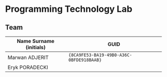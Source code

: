 # Programming Technology Lab 

## Team

| Name Surname (initials) | GUID                                     |
| ----------------------- | ---------------------------------------- |
| Marwan ADJERIT          | `{8CA9FE53-BA19-49B0-A36C-0BFDE918BAAB}` |
| Eryk PORADECKI          |                                          |
